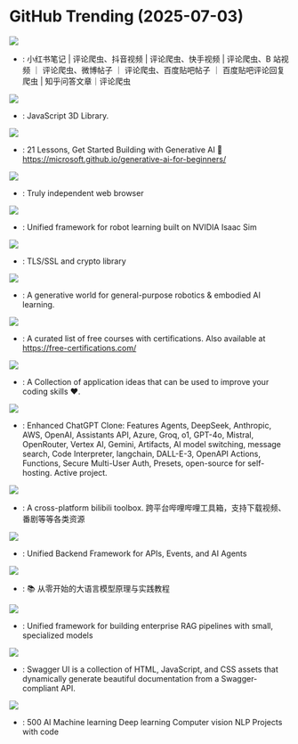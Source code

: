# GitHub Trending (2025-07-03)

![](https://img.shields.io/badge/Python-New%20560-green?style=flat-square&logo=appveyor)
- [](https://github.comundefined): 小红书笔记 | 评论爬虫、抖音视频 | 评论爬虫、快手视频 | 评论爬虫、B 站视频 ｜ 评论爬虫、微博帖子 ｜ 评论爬虫、百度贴吧帖子 ｜ 百度贴吧评论回复爬虫 | 知乎问答文章｜评论爬虫

![](https://img.shields.io/badge/JavaScript-New%20190-green?style=flat-square&logo=appveyor)
- [](https://github.comundefined): JavaScript 3D Library.

![](https://img.shields.io/badge/Jupyter%20Notebook-New%201-green?style=flat-square&logo=appveyor)
- [](https://github.comundefined): 21 Lessons, Get Started Building with Generative AI 🔗 https://microsoft.github.io/generative-ai-for-beginners/

![](https://img.shields.io/badge/C%2B%2B-New%20225-green?style=flat-square&logo=appveyor)
- [](https://github.comundefined): Truly independent web browser

![](https://img.shields.io/badge/Python-New%207-green?style=flat-square&logo=appveyor)
- [](https://github.comundefined): Unified framework for robot learning built on NVIDIA Isaac Sim

![](https://img.shields.io/badge/C-New%2087-green?style=flat-square&logo=appveyor)
- [](https://github.comundefined): TLS/SSL and crypto library

![](https://img.shields.io/badge/Python-New%2061-green?style=flat-square&logo=appveyor)
- [](https://github.comundefined): A generative world for general-purpose robotics & embodied AI learning.

![](https://img.shields.io/badge/none-New%20894-green?style=flat-square&logo=appveyor)
- [](https://github.comundefined): A curated list of free courses with certifications. Also available at https://free-certifications.com/

![](https://img.shields.io/badge/none-New%20458-green?style=flat-square&logo=appveyor)
- [](https://github.comundefined): A Collection of application ideas that can be used to improve your coding skills ❤.

![](https://img.shields.io/badge/TypeScript-New%2055-green?style=flat-square&logo=appveyor)
- [](https://github.comundefined): Enhanced ChatGPT Clone: Features Agents, DeepSeek, Anthropic, AWS, OpenAI, Assistants API, Azure, Groq, o1, GPT-4o, Mistral, OpenRouter, Vertex AI, Gemini, Artifacts, AI model switching, message search, Code Interpreter, langchain, DALL-E-3, OpenAPI Actions, Functions, Secure Multi-User Auth, Presets, open-source for self-hosting. Active project.

![](https://img.shields.io/badge/TypeScript-New%2084-green?style=flat-square&logo=appveyor)
- [](https://github.comundefined): A cross-platform bilibili toolbox. 跨平台哔哩哔哩工具箱，支持下载视频、番剧等等各类资源

![](https://img.shields.io/badge/TypeScript-New%20174-green?style=flat-square&logo=appveyor)
- [](https://github.comundefined): Unified Backend Framework for APIs, Events, and AI Agents

![](https://img.shields.io/badge/none-New%201-green?style=flat-square&logo=appveyor)
- [](https://github.comundefined): 📚 从零开始的大语言模型原理与实践教程

![](https://img.shields.io/badge/Python-New%2082-green?style=flat-square&logo=appveyor)
- [](https://github.comundefined): Unified framework for building enterprise RAG pipelines with small, specialized models

![](https://img.shields.io/badge/JavaScript-New%2037-green?style=flat-square&logo=appveyor)
- [](https://github.comundefined): Swagger UI is a collection of HTML, JavaScript, and CSS assets that dynamically generate beautiful documentation from a Swagger-compliant API.

![](https://img.shields.io/badge/none-New%20140-green?style=flat-square&logo=appveyor)
- [](https://github.comundefined): 500 AI Machine learning Deep learning Computer vision NLP Projects with code

